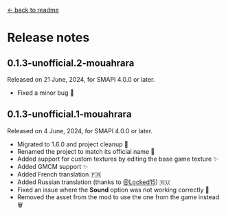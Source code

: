 ﻿[← back to readme](../README.md)

# Release notes

## 0.1.3-unofficial.2-mouahrara
Released on 21 June, 2024, for SMAPI 4.0.0 or later.
* Fixed a minor bug 🔧

## 0.1.3-unofficial.1-mouahrara
Released on 4 June, 2024, for SMAPI 4.0.0 or later.
* Migrated to 1.6.0 and project cleanup 🚀
* Renamed the project to match its official name 📝
* Added support for custom textures by editing the base game texture ✨
* Added GMCM support ✨
* Added French translation 🇫🇷
* Added Russian translation (thanks to [@Locked15](https://github.com/Locked15)) 🇷🇺
* Fixed an issue where the **Sound** option was not working correctly 🔧
* Removed the asset from the mod to use the one from the game instead 🗑️
